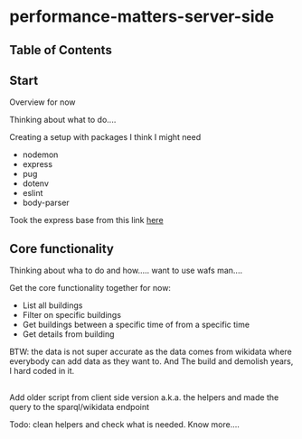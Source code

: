 # performance-matters-server-side

## Table of Contents



## Start
Overview for now

Thinking about what to do....

Creating a setup with packages I think I might need
- nodemon
- express
- pug
- dotenv
- eslint
- body-parser

Took the express base from this link [here][express-base]

## Core functionality
Thinking about wha to do and how..... want to use wafs man....

Get the core functionality together for now:
- List all buildings
- Filter on specific buildings
- Get buildings between a specific time of from a specific time
- Get details from building

BTW: the data is not super accurate as the data comes from wikidata where everybody can add data as they want to.
And The build and demolish years, I hard coded in it.


## 

Add older script from client side version a.k.a. the helpers and made the query to the sparql/wikidata endpoint

Todo: clean helpers and check what is needed. Know more....



[express-base]: https://github.com/cmda-minor-web/performance-matters-bootstrap/blob/master/examples/simple-server/server.js
